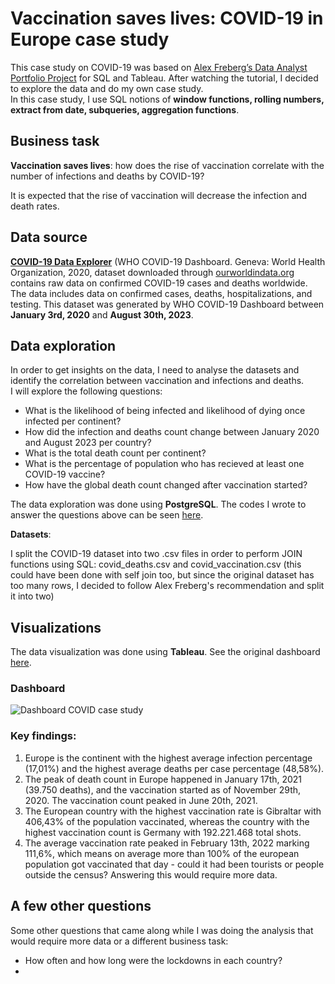 # Vaccination saves lives: COVID-19 in Europe case study
This case study on COVID-19 was based on [Alex Freberg’s Data Analyst Portfolio Project](https://youtu.be/qfyynHBFOsM?si=NCAmQc_-GDOsZLSz) for SQL and Tableau. After watching the tutorial, I decided to explore the data and do my own case study.  
In this case study, I use SQL notions of **window functions, rolling numbers, extract from date, subqueries, aggregation functions**.

## Business task
**Vaccination saves lives**: how does the rise of vaccination correlate with the number of infections and deaths by COVID-19? 

It is expected that the rise of vaccination will decrease the infection and death rates.

## Data source
**[COVID-19 Data Explorer](https://ourworldindata.org/explorers/coronavirus-data-explorer?zoomToSelection=true&time=2020-03-01..latest&facet=none&country=USA~GBR~CAN~DEU~ITA~IND&pickerSort=asc&pickerMetric=location&Metric=Confirmed+cases&Interval=7-day+rolling+average&Relative+to+Population=true&Color+by+test+positivity=false)** (WHO COVID-19 Dashboard. Geneva: World Health Organization, 2020, dataset downloaded through [ourworldindata.org](ourworldindata.org) contains raw data on confirmed COVID-19 cases and deaths worldwide.
The data includes data on confirmed cases, deaths, hospitalizations, and testing. This dataset was generated by WHO COVID-19 Dashboard between **January 3rd, 2020** and **August 30th, 2023**.  


## Data exploration

In order to get insights on the data, I need to analyse the datasets and identify the correlation between vaccination and infections and deaths.  
I will explore the following questions:  

- What is the likelihood of being infected and likelihood of dying once infected per continent?
- How did the infection and deaths count change between January 2020 and August 2023 per country?
- What is the total death count per continent?
- What is the percentage of population who has recieved at least one COVID-19 vaccine?
- How have the global death count changed after vaccination started?


The data exploration was done using **PostgreSQL**.
The codes I wrote to answer the questions above can be seen [here](https://github.com/marianaobmorais/covid_data_exploration/blob/main/covid_data_exploration.sql).  

**Datasets**:  

I split the COVID-19 dataset into two .csv files in order to perform JOIN functions using SQL: covid_deaths.csv and covid_vaccination.csv (this could have been done with self join too, but since the original dataset has too many rows, I decided to follow Alex Freberg's recommendation and split it into two)

## Visualizations

The data visualization was done using **Tableau**. See the original dashboard [here](https://public.tableau.com/app/profile/mariana.morais1044/viz/Book1_16946533694530/Dashboard14).

### Dashboard
![Dashboard COVID case study](https://github.com/marianaobmorais/covid_data_exploration/assets/141265676/ce0d0668-18b1-4fc1-be60-d2b5646e3955)

### Key findings:
1. Europe is the continent with the highest average infection percentage (17,01%) and the highest average deaths per case percentage (48,58%).
2. The peak of death count in Europe happened in January 17th, 2021 (39.750 deaths), and the vaccination started as of November 29th, 2020.  The vaccination count peaked in June 20th, 2021.
3. The European country with the highest vaccination rate is Gibraltar with 406,43% of the population vaccinated, whereas the country with the highest vaccination count is Germany with 192.221.468 total shots.
4. The average vaccination rate peaked in February 13th, 2022 marking 111,6%, which means on average more than 100% of the european population got vaccinated that day - could it had been tourists or people outside the census? Answering this would require more data.


## A few other questions

Some other questions that came along while I was doing the analysis that would require more data or a different business task:

- How often and how long were the lockdowns in each country?
- 
